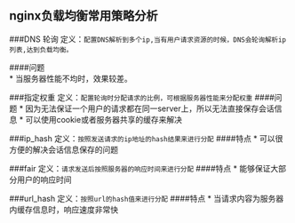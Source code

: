 ## nginx负载均衡常用策略分析

###DNS 轮询
定义：``配置DNS解析到多个ip,当有用户请求资源的时候，DNS会轮询解析ip列表,达到负载均衡。``

####问题             
    *   当服务器性能不均时，效果较差。

###指定权重
定义：``配置轮询时分配请求的比例，可根据服务器性能来分配权重`` 
####问题
    *   因为无法保证一个用户的请求都在同一server上，所以无法直接保存会话信息
    *   可以使用cookie或者服务器共享的缓存来解决

###ip_hash
定义：``按照发送请求的ip地址的hash结果来进行分配``
####特点
    *   可以很方便的解决会话信息保存的问题

###fair
定义：``请求发送后按照服务器的响应时间来进行分配``
####特点
    *   能够保证大部分用户的响应时间

###url_hash
定义：``按照url的hash值来进行分配``
####特点
    *   当请求内容为服务器内缓存信息时，响应速度非常快


    



